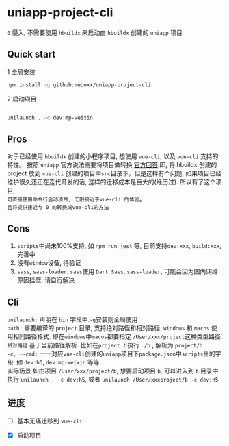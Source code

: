 # uniapp-project-cli

`0` 侵入, 不需要使用 `hbuildx` 来启动由 `hbuildx` 创建的 `uniapp` 项目

## Quick start
1 全局安装

```bash
npm install -g github:meooxx/uniapp-project-cli

```

2 启动项目

```bash

unilaunch . -c dev:mp-weixin

```

## Pros

对于已经使用 `hbuildx` 创建的小程序项目, 想使用 `vue-cli`, 以及 `vue-cli` 支持的特性。
按照 `uniapp` 官方说法需要将项目做转换 [官方回答](https://ask.dcloud.net.cn/question/73762).即, 将 hbuildx 创建的 project 放到 `vue-cli` 创建的项目中`src`目录下。但是这样有个问题, 如果项目已经维护很久还正在迭代开发的话, 这样的迁移成本是巨大的(经历过). 所以有了这个项目,   
`可直接使用命令行启动项目, 无限接近于vue-cli 的体验`。  
`且将提供接近与 0 的转换成vue-cli的方法`

## Cons  

1. `scripts`中尚未100%支持, 如 `npm run jest` 等, 目前支持`dev:xxx`, `build:xxx`, 完善中  
2. 没有`window`设备, 待验证
3. `sass`, `sass-loader`: `sass`使用 `Dart Sass`, `sass-loader`, 可能会因为国内网络原因挂壁, 请自行解决

## Cli
`unilaunch:` 声明在 `bin` 字段中.`-g`安装则全局使用  
`path:` 需要编译的 `project` 目录, 支持绝对路径和相对路径. `windows` 和 `macos` 使用相同路径格式. 即在`windows`中`macos`都要指定 `/User/xxx/project`这种类型路径.`相对路径` 基于当前路径解析. 比如在`project` 下执行 `./b` , 解析为 `project/b`  
`-c, --cmd:` 一一对应`vue-cli`创建的`uniapp`项目下`package.json`中`scripts`里的字段. 如 `dev:h5`, `dev:mp-weixin` 等等  
实际场景 如由项目 `/User/xxx/project/b`, 想要启动项目 `b`, 可以进入到 `b` 目录中执行 `unilaunch . -c dev:h5`, 或者 `unilaunch /User/xxxproject/b -c dev:h5`

## 进度

- [ ] 基本无痛迁移到 `vue-cli`  
- [x] 启动项目


